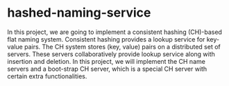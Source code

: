 # hashed-naming-service
In this project, we are going to implement a consistent hashing (CH)-based flat naming system. Consistent hashing provides a lookup service for key-value pairs. The CH system stores (key, value) pairs on a distributed set of servers. These servers collaboratively provide lookup service along with insertion and deletion. In this project, we will implement the CH name servers and a boot-strap CH server, which is a special CH server with certain extra functionalities.
